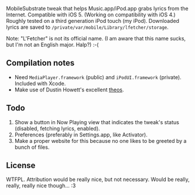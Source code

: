 MobileSubstrate tweak that helps Music.app/iPod.app grabs lyrics from the
Internet. Compatible with iOS 5. (Working on compatibility with iOS 4.)
Roughly tested on a third generation iPod touch (my iPod). Downloaded
lyrics are saved to `/private/var/mobile/Library/lfetcher/storage`.

Note: "L'Fetcher" is not its official name. (I am aware that this name
sucks, but I'm not an English major. Halp?) :-(

Compilation notes
------------------
- Need `MediaPlayer.framework` (public) and `iPodUI.framework` (private).
Included with Xcode.
- Make use of Dustin Howett's excellent [theos][theos-link].

[theos-link]:[https://github.com/DHowett/theos]

Todo
-----
1. Show a button in Now Playing view that indicates the tweak's
status (disabled, fetching lyrics, enabled).
2. Preferences (preferably in Settings.app, like Activator).
3. Make a proper website for this because no one likes to be greeted
by a bunch of files.

License
-------
WTFPL. Attribution would be really nice, but not necessary. Would be
really, really, really nice though... :3
